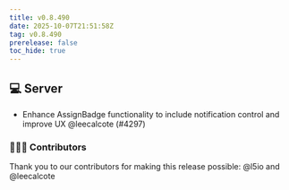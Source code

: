 ```yaml
---
title: v0.8.490
date: 2025-10-07T21:51:58Z
tag: v0.8.490
prerelease: false
toc_hide: true
---
```


## 💻 Server

- Enhance AssignBadge functionality to include notification control and improve UX @leecalcote (#4297)

### 👨🏽‍💻 Contributors

Thank you to our contributors for making this release possible:
@l5io and @leecalcote


